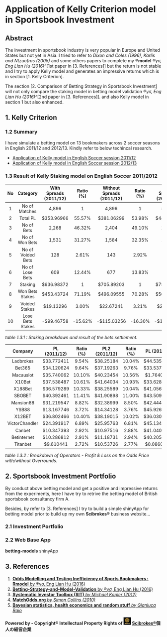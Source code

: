 # Application of Kelly Criterion model in Sportsbook Investment

## Abstract

  The investment in sportsbook industry is very popular in Europe and United States but not yet in Asia. I tried to refer to *Dixon and Coles (1996)*, *Karlis and Ntzuofras (2005)* and some others papers to complete my **®model** *®γσ, Eng Lian Hu (2016)*^[1st paper in [3. References]] but the return is not stable and I try to apply Kelly model and generates an impressive returns which is in section [1. Kelly Criterion].
  
  The section [2. Comparison of Betting Strategy in Sportsbook Investment] will not only compare the staking model in betting model validation *®γσ, Eng Lian Hu (2016)*^[2nd paper in [3. References]]. and also Kelly model in section 1 but also enhanced.

## 1. Kelly Criterion

### 1.2 Summary

  I have simulate a betting model on 13 bookmakers across 2 soccer seasons in English 2011/12 and 2012/13. Kindly refer to below techincal research.

  - [Application of Kelly model in English Soccer session 2011/12](http://rpubs.com/englianhu/kelly_eng1112)
  - [Application of Kelly model in English Soccer session 2012/13](http://rpubs.com/englianhu/kelly_eng1213)

### 1.3 Result of Kelly Staking model on English Soccer 2011/2012

| No |          Category |  With Spreads (2011/12) | Ratio (%) |  Without Spreads (2011/12) | Ratio (%) |  With Spreads (2012/13) | Ratio (%) |  Without Spreads (2012/13) | Ratio (%) |
|:--:|:-----------------:|:-----------------------:|:---------:|:--------------------------:|:---------:|:-----------------------:|:---------:|:--------------------------:|:---------:|
| 1  |     No of Matches |                   4,896 |         1 |                      4,896 |         1 |                   5,514 |         1 |                      5,514 |         1 |
| 2  |          Total PL |              $353.96966 |    55.57% |                 $381.06299 |    53.98% |               $448.8993 |    59.35% |                 $488.91841 |    58.60% |
| 3  |        No of Bets |                   2,268 |    46.32% |                      2,404 |    49.10% |                   2,570 |    46.61% |                      2,697 |    48.91% |
| 4  |    No of Won Bets |                   1,531 |    31.27% |                      1,584 |    32.35% |                   1,765 |    32.01% |                      1,824 |    33.08% |
| 5  | No of Voided Bets |                     128 |     2.61% |                        143 |     2.92% |                     192 |     3.48% |                        196 |     3.55% |
| 6  |   No of Lose Bets |                     609 |    12.44% |                        677 |    13.83% |                     613 |    11.12% |                        677 |    12.28% |
| 7  |           Staking |              $636.98372 |         1 |                 $705.89203 |         1 |               $756.2979 |         1 |                 $834.32032 |         1 |
| 8  |   Won Bets Stakes |              $453.43724 |    71.19% |                 $496.09555 |    70.28% |               $563.6685 |    74.53% |                 $614.24795 |    73.62% |
| 9  |     Voided Stakes |               $19.13296 |     3.00% |                  $22.67241 |     3.21% |                $27.1151 |     3.59% |                  $32.12999 |     3.85% |
| 10 |  Lose Bets Stakes |              -$99.46758 |   -15.62% |                -$115.03256 |   -16.30% |              -$114.7691 |   -15.18% |                -$125.32954 |   -15.02% |

*table 1.3.1 : Staking breakdown and result of the bets settlement.*

|        Company |   PL (2011/12) | Ratio (%) | PL2 (2011/12) | Ratio (%) |   PL (2012/13) | Ratio (%) | PL2 (2012/13) | Ratio (%) |
|:--------------:|:--------------:|:---------:|:-------------:|:---------:|:--------------:|:---------:|:-------------:|:---------:|
|      Ladbrokes |     $33.772411 |     9.54% |     $38.25184 |    10.04% |   $44.53507895 |     9.92% |   $46.7763362 |     9.57% |
|         Bet365 |     $34.120624 |     9.64% |     $37.19263 |     9.76% |   $33.53743752 |     7.47% |   $40.6766948 |     8.32% |
|      Macauslot |     $35.740062 |    10.10% |     $40.23454 |    10.56% |    $1.76408658 |     0.39% |    $1.9329171 |     0.40% |
|         X10Bet |     $37.538487 |    10.61% |     $41.64034 |    10.93% |   $33.62892077 |     7.49% |   $40.6921976 |     8.32% |
|        X188Bet |     $36.579289 |    10.33% |     $38.25589 |    10.04% |   $41.05668234 |     9.15% |   $46.1156378 |     9.43% |
|         SBOBET |     $40.392461 |    11.41% |     $41.90898 |    11.00% |   $43.50915478 |     9.69% |   $47.8308212 |     9.78% |
|      Mansion88 |     $31.219547 |     8.82% |     $32.38999 |     8.50% |   $42.44403404 |     9.46% |   $43.9521665 |     8.99% |
|          YSB88 |     $13.167746 |     3.72% |     $14.34128 |     3.76% |   $45.92688667 |    10.23% |   $46.8393963 |     9.58% |
|         X12BET |     $36.802466 |    10.40% |     $38.19015 |    10.02% |   $36.03065656 |     8.03% |   $36.2449956 |     7.41% |
| VictorChandler |     $24.391917 |     6.89% |     $25.95763 |     6.81% |   $45.13420638 |    10.05% |   $46.2154620 |     9.45% |
|         Canbet |     $10.347393 |     2.92% |     $10.97516 |     2.88% |   $41.04019224 |     9.14% |   $46.9617659 |     9.61% |
|    Betinternet |     $10.286812 |     2.91% |     $11.18731 |     2.94% |   $40.20594752 |     8.96% |   $44.5435274 |     9.11% |
|       Titanbet |      $9.610441 |     2.72% |     $10.53726 |     2.77% |    $0.08604952 |     0.02% |    $0.1364944 |     0.03% |

*table 1.3.2 : Breakdown of Operators - Profit & Loss on the Odds Price with/without Overrounds.*

## 2. Sportsbook Investment Portfolio

  By conduct above betting model and get a positive and impressive returns from the experiments, here I have try to retrive the betting model of British sportsbook consultancy firm A.
  
  Besides, by refer to [3. References] I try to build a simple shinyApp for betting model prior to build up my own **Scibrokes®** business website...

### 2.1 Investment Portfolio


### 2.2 Web Base App

**betting-models** shinyApp



## 3. References

1. [**Odds Modelling and Testing Inefficiency of Sports Bookmakers : Rmodel** by ®γσ, Eng Lian Hu (2016)](https://github.com/scibrokes/odds-modelling-and-testing-inefficiency-of-sports-bookmakers/blob/master/Odds%20Modelling%20and%20Testing%20Inefficiency%20of%20Sports-Bookmakers.pdf)
2. [**Betting-Strategy-and-Model-Validation** by ®γσ, Eng Lian Hu (2016)](https://github.com/scibrokes/betting-strategy-and-model-validation)
3. [**Systematic Investor Toolbox (SIT)** *by Michael Kapler (2012)*](https://github.com/englianhu/SIT)
4. [**MatchOdds.org** *by Simon Collins (2010)*](http://www.matchodds.org/ords/f?p=101:1::::::)
5. [**Bayesian statistics, health economics and random stuff** *by Gianluca Baio*](https://gianlubaio.blogspot.my/2016/10/shiny-happy-people-in-land-of-czar.html)

**Powered by - Copyright® Intellectual Property Rights of <img src='figure/oda-army.jpg' width='24'> [Scibrokes®](http://www.scibrokes.com)個人の経営企業**